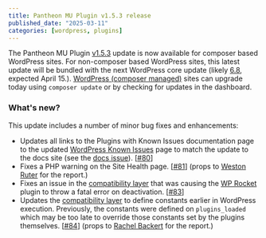 ```yaml
---
title: Pantheon MU Plugin v1.5.3 release
published_date: "2025-03-11"
categories: [wordpress, plugins]
---
```


The Pantheon MU Plugin [v1.5.3](https://github.com/pantheon-systems/pantheon-mu-plugin/releases) update is now available for composer based WordPress sites. For non-composer based WordPress sites, this latest update will be bundled with the next WordPress core update (likely [6.8](https://make.wordpress.org/core/6-8/), expected April 15.). [WordPress (composer managed)](/guides/wordpress-composer) sites can upgrade today using `composer update` or by checking for updates in the dashboard.

### What's new?

This update includes a number of minor bug fixes and enhancements:

- Updates all links to the Plugins with Known Issues documentation page to the updated [WordPress Known Issues](/wordpress-known-issues) page to match the update to the docs site (see the [docs issue](https://github.com/pantheon-systems/documentation/issues/9356)). [[#80](https://github.com/pantheon-systems/pantheon-mu-plugin/pull/80)]
- Fixes a PHP warning on the Site Health page. [[#81](https://github.com/pantheon-systems/pantheon-mu-plugin/pull/81)] (props to [Weston Ruter](https://github.com/westonruter) for the report.)
- Fixes an issue in the [compatibility layer](/wordpress-known-issues#pantheon-mu-plugin-compatibility-layer) that was causing the [WP Rocket](/wordpress-known-issues#wp-rocket) plugin to throw a fatal error on deactivation. [[#83](https://github.com/pantheon-systems/pantheon-mu-plugin/pull/83)]
- Updates the [compatibility layer](/wordpress-known-issues#pantheon-mu-plugin-compatibility-layer) to define constants earlier in WordPress execution. Previously, the constants were defined on `plugins_loaded` which may be too late to override those constants set by the plugins themselves. [[#84](https://github.com/pantheon-systems/pull/84)] (props to [Rachel Backert](https://github.com/rbackert) for the report.)
